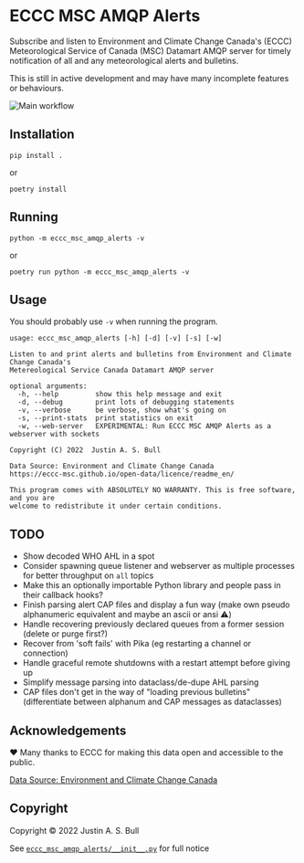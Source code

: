 # ECCC MSC AMQP Alerts

Subscribe and listen to Environment and Climate Change Canada's (ECCC) Meteorological
Service of Canada (MSC) Datamart AMQP server for timely notification of all and any
meteorological alerts and bulletins.

This is still in active development and may have many incomplete features or behaviours.

![Main workflow](https://github.com/f3ndot/eccc-msc-amqp-alerts/actions/workflows/python-app.yml/badge.svg)

## Installation

```
pip install .
```

or

```
poetry install
```

## Running

```
python -m eccc_msc_amqp_alerts -v
```

or

```
poetry run python -m eccc_msc_amqp_alerts -v
```

## Usage

You should probably use `-v` when running the program.

```
usage: eccc_msc_amqp_alerts [-h] [-d] [-v] [-s] [-w]

Listen to and print alerts and bulletins from Environment and Climate Change Canada's
Metereological Service Canada Datamart AMQP server

optional arguments:
  -h, --help         show this help message and exit
  -d, --debug        print lots of debugging statements
  -v, --verbose      be verbose, show what's going on
  -s, --print-stats  print statistics on exit
  -w, --web-server   EXPERIMENTAL: Run ECCC MSC AMQP Alerts as a webserver with sockets

Copyright (C) 2022  Justin A. S. Bull

Data Source: Environment and Climate Change Canada
https://eccc-msc.github.io/open-data/licence/readme_en/

This program comes with ABSOLUTELY NO WARRANTY. This is free software, and you are
welcome to redistribute it under certain conditions.
```

## TODO

- Show decoded WHO AHL in a spot
- Consider spawning queue listener and webserver as multiple processes for better throughput on `all` topics
- Make this an optionally importable Python library and people pass in their callback hooks?
- Finish parsing alert CAP files and display a fun way (make own pseudo alphanumeric equivalent and maybe an ascii or ansi ⚠️)
- Handle recovering previously declared queues from a former session (delete or purge first?)
- Recover from 'soft fails' with Pika (eg restarting a channel or connection)
- Handle graceful remote shutdowns with a restart attempt before giving up
- Simplify message parsing into dataclass/de-dupe AHL parsing
- CAP files don't get in the way of "loading previous bulletins" (differentiate between alphanum and CAP messages as dataclasses)

## Acknowledgements

❤️ Many thanks to ECCC for making this data open and accessible to the public.

[Data Source: Environment and Climate Change Canada](https://eccc-msc.github.io/open-data/licence/readme_en/)

## Copyright

Copyright © 2022 Justin A. S. Bull

See [`eccc_msc_amqp_alerts/__init__.py`](eccc_msc_amqp_alerts/__init__.py) for full notice
